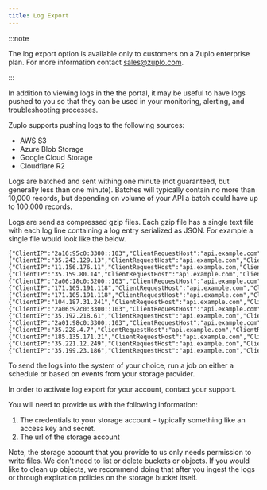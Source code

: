 ```yaml
---
title: Log Export
---
```


:::note

The log export option is available only to customers on a Zuplo enterprise plan.
For more information contact [sales@zuplo.com](mailto:sales@zuplo.com).

:::

In addition to viewing logs in the the portal, it may be useful to have logs
pushed to you so that they can be used in your monitoring, alerting, and
troubleshooting processes.

Zuplo supports pushing logs to the following sources:

- AWS S3
- Azure Blob Storage
- Google Cloud Storage
- Cloudflare R2

Logs are batched and sent withing one minute (not guaranteed, but generally less
than one minute). Batches will typically contain no more than 10,000 records,
but depending on volume of your API a batch could have up to 100,000 records.

Logs are send as compressed gzip files. Each gzip file has a single text file
with each log line containing a log entry serialized as JSON. For example a
single file would look like the below.

```
{"ClientIP":"2a16:95c0:3300::103","ClientRequestHost":"api.example.com","ClientRequestMethod":"PO...}
{"ClientIP":"35.243.129.13","ClientRequestHost":"api.example.com","ClientRequestMethod":"GET","Cl...}
{"ClientIP":"11.156.176.11","ClientRequestHost":"api.example.com,"ClientRequestMethod":"GET","Cli...}
{"ClientIP":"35.159.80.14","ClientRequestHost":"api.example.com","ClientRequestMethod":"GET","Cli...}
{"ClientIP":"2a06:18c0:3200::103","ClientRequestHost":"api.example.com","ClientRequestMethod":"PO...}
{"ClientIP":"171.105.191.118","ClientRequestHost":"api.example.com","ClientRequestMethod":"GET","...}
{"ClientIP":"171.105.191.118","ClientRequestHost":"api.example.com","ClientRequestMethod":"GET","...}
{"ClientIP":"104.187.31.241","ClientRequestHost":"api.example.com","ClientRequestMethod":"GET","C...}
{"ClientIP":"2a06:92c0:3300::103","ClientRequestHost":"api.example.com","ClientRequestMethod":"PO...}
{"ClientIP":"35.192.218.61","ClientRequestHost":"api.example.com","ClientRequestMethod":"GET","Cl...}
{"ClientIP":"2a01:98c0:3300::103","ClientRequestHost":"api.example.com","ClientRequestMethod":"PO...}
{"ClientIP":"35.228.4.7","ClientRequestHost":"api.example.com","ClientRequestMethod":"GET","Clien...}
{"ClientIP":"185.135.171.21","ClientRequestHost":"api.example.com","ClientRequestMethod":"GET","C...}
{"ClientIP":"35.221.12.249","ClientRequestHost":"api.example.com","ClientRequestMethod":"GET","Cl...}
{"ClientIP":"35.199.23.186","ClientRequestHost":"api.example.com","ClientRequestMethod":"GET","Cl...}
```

To send the logs into the system of your choice, run a job on either a schedule
or based on events from your storage provider.

In order to activate log export for your account, contact your support.

You will need to provide us with the following information:

1. The credentials to your storage account - typically something like an access
   key and secret.
2. The url of the storage account

Note, the storage account that you provide to us only needs permission to write
files. We don't need to list or delete buckets or objects. If you would like to
clean up objects, we recommend doing that after you ingest the logs or through
expiration policies on the storage bucket itself.
